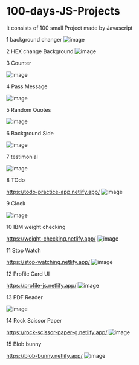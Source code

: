# 100-days-JS-Projects

It consists of 100 small Project made by Javascript

1 background changer
![image](https://user-images.githubusercontent.com/93634237/213062021-c741325f-1d6c-4ac5-8785-6f41516b5e1d.png)

2 HEX change Background
![image](https://user-images.githubusercontent.com/93634237/213062161-8a227cd9-9e7a-4d73-b9bf-242fa4a47ae8.png)


3 Counter

![image](https://user-images.githubusercontent.com/93634237/213062260-fff31b2f-51c5-4427-8bbc-c8976286fc06.png)


4 Pass Message

![image](https://user-images.githubusercontent.com/93634237/213062327-254a663b-dd64-4136-a5c3-10e21a250152.png)


5 Random Quotes

![image](https://user-images.githubusercontent.com/93634237/213062432-6a16f615-0e4e-464a-bd36-d67f42eac378.png)


6 Background Side

![image](https://user-images.githubusercontent.com/93634237/213062487-b5f45783-22fa-4272-83d0-d62c25475222.png)


7 testimonial

![image](https://user-images.githubusercontent.com/93634237/213061886-35e2f698-de35-46c0-aca8-9985667cd979.png)

8 TOdo

https://todo-practice-app.netlify.app/
![image](https://user-images.githubusercontent.com/93634237/215298212-629f8934-4153-4273-a583-d297d72ff1c0.png)


9 Clock

![image](https://user-images.githubusercontent.com/93634237/215364884-501bed91-51b7-418b-8a76-079c7326a59a.png)


10 IBM weight checking

https://weight-checking.netlify.app/
![image](https://user-images.githubusercontent.com/93634237/215919679-92d73f04-8096-4262-96ff-72af3b352dfb.png)


11 Stop Watch

https://stop-watching.netlify.app/
![image](https://user-images.githubusercontent.com/93634237/216084109-3919815f-f0de-4ec5-8341-1eb2405c4bd7.png)


12 Profile Card UI

https://profile-js.netlify.app/
![image](https://user-images.githubusercontent.com/93634237/216495561-a3badc8c-598b-4b6f-9e38-edf314f8e71f.png)


13 PDF Reader

![image](https://user-images.githubusercontent.com/93634237/217979437-fa6cf4a5-a2ad-45ca-a140-9119fb4c4a96.png)

14 Rock Scissor Paper

https://rock-scissor-paper-g.netlify.app/
![image](https://user-images.githubusercontent.com/93634237/218368096-9ba09349-61e5-454a-bc07-a5fcad989585.png)


15 Blob bunny

https://blob-bunny.netlify.app/
![image](https://user-images.githubusercontent.com/93634237/219012827-f1d9ff18-5be3-4935-a61c-63d46359fc8b.png)
